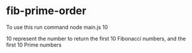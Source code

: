 # fib-prime-order

To use this run command node main.js 10

10 represent the number to return the first 10 Fibonacci numbers, and the first 10 Prime numbers 